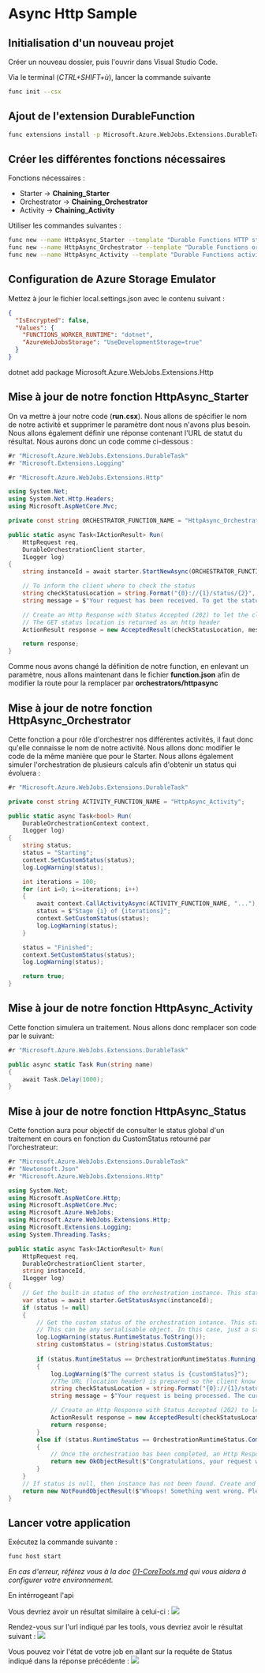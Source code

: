 # Async Http Sample

## Initialisation d'un nouveau projet

Créer un nouveau dossier, puis l'ouvrir dans Visual Studio Code.

Via le terminal (_CTRL+SHIFT+ù_), lancer la commande suivante

```bash
func init --csx
```

## Ajout de l'extension DurableFunction

```bash
func extensions install -p Microsoft.Azure.WebJobs.Extensions.DurableTask -v 1.6.2 --csx
```

## Créer les différentes fonctions nécessaires

Fonctions nécessaires :

- Starter -> **Chaining_Starter**
- Orchestrator -> **Chaining_Orchestrator**
- Activity -> **Chaining_Activity**

Utiliser les commandes suivantes :

```bash
func new --name HttpAsync_Starter --template "Durable Functions HTTP starter" --csx
func new --name HttpAsync_Orchestrator --template "Durable Functions orchestrator" --csx
func new --name HttpAsync_Activity --template "Durable Functions activity" --csx
```

## Configuration de Azure Storage Emulator

Mettez à jour le fichier local.settings.json avec le contenu suivant :

```json
{
  "IsEncrypted": false,
  "Values": {
    "FUNCTIONS_WORKER_RUNTIME": "dotnet",
    "AzureWebJobsStorage": "UseDevelopmentStorage=true"
  }
}
```



dotnet add package Microsoft.Azure.WebJobs.Extensions.Http




## Mise à jour de notre fonction HttpAsync_Starter
On va mettre à jour notre code (**run.csx**).
Nous allons de spécifier le nom de notre activité et supprimer le paramètre dont nous n'avons plus besoin.
Nous allons également définir une réponse contenant l'URL de statut du résultat.
Nous aurons donc un code comme ci-dessous :

```csharp
#r "Microsoft.Azure.WebJobs.Extensions.DurableTask"
#r "Microsoft.Extensions.Logging"

#r "Microsoft.Azure.WebJobs.Extensions.Http"

using System.Net;
using System.Net.Http.Headers;
using Microsoft.AspNetCore.Mvc;

private const string ORCHESTRATOR_FUNCTION_NAME = "HttpAsync_Orchestrator";

public static async Task<IActionResult> Run(
    HttpRequest req,
    DurableOrchestrationClient starter,
    ILogger log)
{
    string instanceId = await starter.StartNewAsync(ORCHESTRATOR_FUNCTION_NAME, null);

    // To inform the client where to check the status
    string checkStatusLocation = string.Format("{0}://{1}/status/{2}", req.Scheme, req.Host, instanceId);
    string message = $"Your request has been received. To get the status, go to: {checkStatusLocation}"; 

    // Create an Http Response with Status Accepted (202) to let the client know that the request has been accepted but not yet processed.
    // The GET status location is returned as an http header
    ActionResult response = new AcceptedResult(checkStatusLocation, message);

    return response;
}
```

Comme nous avons changé la définition de notre function, en enlevant un paramètre, nous allons maintenant dans le fichier **function.json** afin de modifier la route pour la remplacer par **orchestrators/httpasync**

## Mise à jour de notre fonction HttpAsync_Orchestrator

Cette fonction a pour rôle d'orchestrer nos différentes activités, il faut donc qu'elle connaisse le nom de notre activité. Nous allons donc modifier le code de la même manière que pour le Starter.
Nous allons également simuler l'orchestration de plusieurs calculs afin d'obtenir un status qui évoluera :

```csharp
#r "Microsoft.Azure.WebJobs.Extensions.DurableTask"

private const string ACTIVITY_FUNCTION_NAME = "HttpAsync_Activity";

public static async Task<bool> Run(
    DurableOrchestrationContext context,
    ILogger log)
{
    string status;
    status = "Starting";
    context.SetCustomStatus(status);
    log.LogWarning(status);

    int iterations = 100;
    for (int i=0; i<=iterations; i++)
    {
        await context.CallActivityAsync(ACTIVITY_FUNCTION_NAME, "...");
        status = $"Stage {i} of {iterations}";
        context.SetCustomStatus(status);
        log.LogWarning(status);
    }

    status = "Finished";
    context.SetCustomStatus(status);
    log.LogWarning(status);

    return true;
}
```

## Mise à jour de notre fonction HttpAsync_Activity

Cette fonction simulera un traitement. Nous allons donc remplacer son code par le suivant:

```csharp
#r "Microsoft.Azure.WebJobs.Extensions.DurableTask"

public async static Task Run(string name)
{
    await Task.Delay(1000);
}
```

## Mise à jour de notre fonction HttpAsync_Status

Cette fonction aura pour objectif de consulter le status global d'un traitement en cours en fonction du CustomStatus retourné par l'orchestrateur:

```csharp
#r "Microsoft.Azure.WebJobs.Extensions.DurableTask"
#r "Newtonsoft.Json"
#r "Microsoft.Azure.WebJobs.Extensions.Http"

using System.Net;
using Microsoft.AspNetCore.Http;
using Microsoft.AspNetCore.Mvc;
using Microsoft.Azure.WebJobs;
using Microsoft.Azure.WebJobs.Extensions.Http;
using Microsoft.Extensions.Logging;
using System.Threading.Tasks;

public static async Task<IActionResult> Run(
    HttpRequest req,
    DurableOrchestrationClient starter,
    string instanceId,
    ILogger log)
{
    // Get the built-in status of the orchestration instance. This status is managed by the Durable Functions Extension. 
    var status = await starter.GetStatusAsync(instanceId);
    if (status != null)
    {
        // Get the custom status of the orchestration intance. This status is set by our code. 
        // This can be any serialisable object. In this case, just a string.
        log.LogWarning(status.RuntimeStatus.ToString());
        string customStatus = (string)status.CustomStatus;
        
        if (status.RuntimeStatus == OrchestrationRuntimeStatus.Running || status.RuntimeStatus == OrchestrationRuntimeStatus.Pending)
        {
            log.LogWarning($"The current status is {customStatus}");
            //The URL (location header) is prepared so the client know where to get the status later. 
            string checkStatusLocation = string.Format("{0}://{1}/status/{2}", req.Scheme, req.Host, instanceId);
            string message = $"Your request is being processed. The current status is {customStatus}. Check again later";

            // Create an Http Response with Status Accepted (202) to let the client know that the original request hasn't yet been fully processed. 
            ActionResult response = new AcceptedResult(checkStatusLocation, message);
            return response;
        }
        else if (status.RuntimeStatus == OrchestrationRuntimeStatus.Completed)
        {
            // Once the orchestration has been completed, an Http Response with Status OK (200) is created to inform the client that the original request has been fully processed. 
            return new OkObjectResult($"Congratulations, your request with id '{instanceId}' has been completed!");
        }
    }
    // If status is null, then instance has not been found. Create and return an Http Response with status NotFound (404). 
    return new NotFoundObjectResult($"Whoops! Something went wrong. Please check if your request Id is correct. Request '{instanceId}' not found.");
}
```

## Lancer votre application

Exécutez la commande suivante : 

```bash
func host start
```

_En cas d'erreur, référez vous à la doc [01-CoreTools.md](../01-CoreTools.md) qui vous aidera à configurer votre environnement._

En intérrogeant l'api 

Vous devriez avoir un résultat similaire à celui-ci : 
![](../assets/HttpAsync-01-Start.png)

Rendez-vous sur l'url indiqué par les tools, vous devriez avoir le résultat suivant :
![](../assets/HttpAsync-02-WebStart.png)

Vous pouvez voir l'état de votre job en allant sur la requête de Status indiqué dans la réponse précédente :
![](../assets/HttpAsync-03-WebStatus.png)